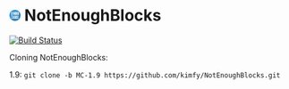 <img src="https://raw.githubusercontent.com/kimfy/NotEnoughBlocks/MC-1.7.10/resources/artwork/buttons/logo-button-blue-512px.png" width="4%"></img> NotEnoughBlocks
===
[![Build Status](https://drone.io/github.com/kimfy/NotEnoughBlocks/status.png)](https://drone.io/github.com/kimfy/NotEnoughBlocks/latest)

Cloning NotEnoughBlocks:

1.9: `git clone -b MC-1.9 https://github.com/kimfy/NotEnoughBlocks.git`